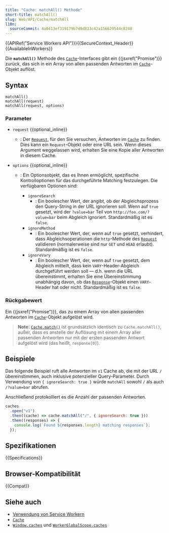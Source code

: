 ```yaml
---
title: "Cache: matchAll() Methode"
short-title: matchAll()
slug: Web/API/Cache/matchAll
l10n:
  sourceCommit: 4a0413ef319179b7d0d833c42a156629544c8248
---
```


{{APIRef("Service Workers API")}}{{SecureContext_Header}}{{AvailableInWorkers}}

Die **`matchAll()`** Methode des [`Cache`](/de/docs/Web/API/Cache)-Interfaces gibt ein {{jsxref("Promise")}} zurück, das sich in ein Array von allen passenden Antworten im [`Cache`](/de/docs/Web/API/Cache)-Objekt auflöst.

## Syntax

```js-nolint
matchAll()
matchAll(request)
matchAll(request, options)
```

### Parameter

- `request` {{optional_inline}}
  - : Der [`Request`](/de/docs/Web/API/Request), für den Sie versuchen, Antworten im [`Cache`](/de/docs/Web/API/Cache) zu finden. Dies kann ein `Request`-Objekt oder eine URL sein. Wenn dieses Argument weggelassen wird, erhalten Sie eine Kopie aller Antworten in diesem Cache.
- `options` {{optional_inline}}

  - : Ein Optionsobjekt, das es Ihnen ermöglicht, spezifische Kontrolloptionen für das durchgeführte Matching festzulegen. Die verfügbaren Optionen sind:

    - `ignoreSearch`
      - : Ein boolescher Wert, der angibt, ob der Abgleichsprozess den Query-String in der URL ignorieren soll. Wenn auf `true` gesetzt, wird der `?value=bar` Teil von `http://foo.com/?value=bar` beim Abgleich ignoriert. Standardmäßig ist es `false`.
    - `ignoreMethod`
      - : Ein boolescher Wert, der, wenn auf `true` gesetzt, verhindert, dass Abgleichsoperationen die `http`-Methode des [`Request`](/de/docs/Web/API/Request) validieren (normalerweise sind nur `GET` und `HEAD` erlaubt). Standardmäßig ist es `false`.
    - `ignoreVary`
      - : Ein boolescher Wert, der, wenn auf `true` gesetzt, dem Abgleich mitteilt, dass kein `VARY`-Header-Abgleich durchgeführt werden soll — d.h. wenn die URL übereinstimmt, erhalten Sie eine Übereinstimmung unabhängig davon, ob das [`Response`](/de/docs/Web/API/Response)-Objekt einen `VARY`-Header hat oder nicht. Standardmäßig ist es `false`.

### Rückgabewert

Ein {{jsxref("Promise")}}, das zu einem Array von allen passenden Antworten im [`Cache`](/de/docs/Web/API/Cache)-Objekt aufgelöst wird.

> **Note:** [`Cache.match()`](/de/docs/Web/API/Cache/match) ist grundsätzlich identisch zu `Cache.matchAll()`, außer, dass es anstelle der Auflösung mit einem Array aller passenden Antworten nur mit der ersten passenden Antwort aufgelöst wird (das heißt, `response[0]`).

## Beispiele

Das folgende Beispiel ruft alle Antworten im `v1` Cache ab, die mit der URL `/` übereinstimmen, auch inklusive potenzieller Query-Parameter. Durch Verwendung von `{ ignoreSearch: true }` würde `matchAll` sowohl `/` als auch `/?value=bar` abrufen.

Anschließend protokolliert es die Anzahl der passenden Antworten.

```js
caches
  .open("v1")
  .then((cache) => cache.matchAll("/", { ignoreSearch: true }))
  .then((responses) => {
    console.log(`Found ${responses.length} matching responses`);
  });
```

## Spezifikationen

{{Specifications}}

## Browser-Kompatibilität

{{Compat}}

## Siehe auch

- [Verwendung von Service Workern](/de/docs/Web/API/Service_Worker_API/Using_Service_Workers)
- [`Cache`](/de/docs/Web/API/Cache)
- [`Window.caches`](/de/docs/Web/API/Window/caches) und [`WorkerGlobalScope.caches`](/de/docs/Web/API/WorkerGlobalScope/caches)
